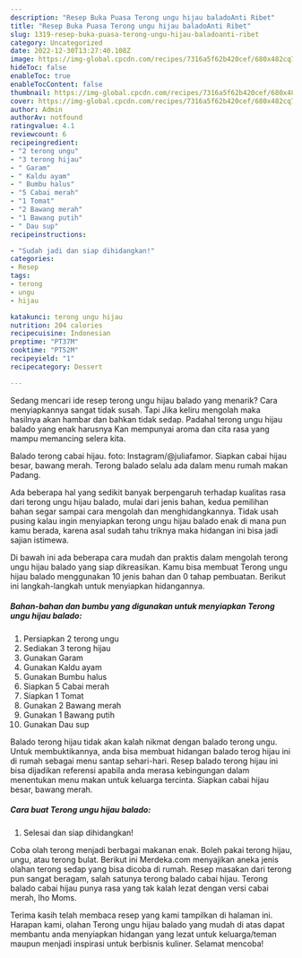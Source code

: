 ```yaml
---
description: "Resep Buka Puasa Terong ungu hijau baladoAnti Ribet"
title: "Resep Buka Puasa Terong ungu hijau baladoAnti Ribet"
slug: 1319-resep-buka-puasa-terong-ungu-hijau-baladoanti-ribet
category: Uncategorized
date: 2022-12-30T13:27:40.108Z
image: https://img-global.cpcdn.com/recipes/7316a5f62b420cef/680x482cq70/terong-ungu-hijau-balado-foto-resep-utama.jpg
hideToc: false
enableToc: true
enableTocContent: false
thumbnail: https://img-global.cpcdn.com/recipes/7316a5f62b420cef/680x482cq70/terong-ungu-hijau-balado-foto-resep-utama.jpg
cover: https://img-global.cpcdn.com/recipes/7316a5f62b420cef/680x482cq70/terong-ungu-hijau-balado-foto-resep-utama.jpg
author: Admin
authorAv: notfound
ratingvalue: 4.1
reviewcount: 6
recipeingredient:
- "2 terong ungu"
- "3 terong hijau"
- " Garam"
- " Kaldu ayam"
- " Bumbu halus"
- "5 Cabai merah"
- "1 Tomat"
- "2 Bawang merah"
- "1 Bawang putih"
- " Dau sup"
recipeinstructions:

- "Sudah jadi dan siap dihidangkan!"
categories:
- Resep
tags:
- terong
- ungu
- hijau

katakunci: terong ungu hijau 
nutrition: 204 calories
recipecuisine: Indonesian
preptime: "PT37M"
cooktime: "PT52M"
recipeyield: "1"
recipecategory: Dessert

---
```



Sedang mencari ide resep terong ungu hijau balado yang menarik? Cara menyiapkannya sangat tidak susah. Tapi Jika keliru mengolah maka hasilnya akan hambar dan bahkan tidak sedap. Padahal terong ungu hijau balado yang enak harusnya Kan mempunyai aroma dan cita rasa yang mampu memancing selera kita.


Balado terong cabai hijau. foto: Instagram/@juliafamor. Siapkan cabai hijau besar, bawang merah. Terong balado selalu ada dalam menu rumah makan Padang.

Ada beberapa hal yang sedikit banyak berpengaruh terhadap kualitas rasa dari terong ungu hijau balado, mulai dari jenis bahan, kedua pemilihan bahan segar sampai cara mengolah dan menghidangkannya. Tidak usah pusing kalau ingin menyiapkan terong ungu hijau balado enak di mana pun kamu berada, karena asal sudah tahu triknya maka hidangan ini bisa jadi sajian istimewa.


Di bawah ini ada beberapa cara mudah dan praktis dalam mengolah terong ungu hijau balado yang siap dikreasikan. Kamu bisa membuat Terong ungu hijau balado menggunakan 10 jenis bahan dan 0 tahap pembuatan. Berikut ini langkah-langkah untuk menyiapkan hidangannya.

<!--inarticleads1-->

##### Bahan-bahan dan bumbu yang digunakan untuk menyiapkan Terong ungu hijau balado:

1. Persiapkan 2 terong ungu
1. Sediakan 3 terong hijau
1. Gunakan  Garam
1. Gunakan  Kaldu ayam
1. Gunakan  Bumbu halus
1. Siapkan 5 Cabai merah
1. Siapkan 1 Tomat
1. Gunakan 2 Bawang merah
1. Gunakan 1 Bawang putih
1. Gunakan  Dau sup


Balado terong hijau tidak akan kalah nikmat dengan balado terong ungu. Untuk membuktikannya, anda bisa membuat hidangan balado terog hijau ini di rumah sebagai menu santap sehari-hari. Resep balado terong hijau ini bisa dijadikan referensi apabila anda merasa kebingungan dalam menentukan menu makan untuk keluarga tercinta. Siapkan cabai hijau besar, bawang merah. 

<!--inarticleads2-->

##### Cara buat Terong ungu hijau balado:


1. Selesai dan siap dihidangkan!

Coba olah terong menjadi berbagai makanan enak. Boleh pakai terong hijau, ungu, atau terong bulat. Berikut ini Merdeka.com menyajikan aneka jenis olahan terong sedap yang bisa dicoba di rumah. Resep masakan dari terong pun sangat beragam, salah satunya terong balado cabai hijau. Terong balado cabai hijau punya rasa yang tak kalah lezat dengan versi cabai merah, lho Moms. 

Terima kasih telah membaca resep yang kami tampilkan di halaman ini. Harapan kami, olahan Terong ungu hijau balado yang mudah di atas dapat membantu anda menyiapkan hidangan yang lezat untuk keluarga/teman maupun menjadi inspirasi untuk berbisnis kuliner. Selamat mencoba!

